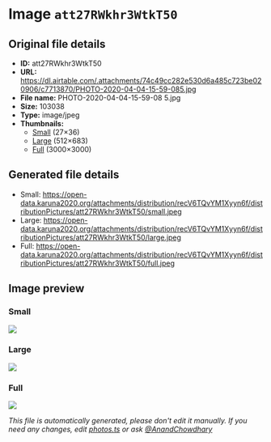 # Image `att27RWkhr3WtkT50`

## Original file details

- **ID:** att27RWkhr3WtkT50
- **URL:** https://dl.airtable.com/.attachments/74c49cc282e530d6a485c723be020906/c7713870/PHOTO-2020-04-04-15-59-085.jpg
- **File name:** PHOTO-2020-04-04-15-59-08 5.jpg
- **Size:** 103038
- **Type:** image/jpeg
- **Thumbnails:**
  - [Small](https://dl.airtable.com/.attachmentThumbnails/d04ac67df09f8e086054e1187b9faed1/7dd97122) (27×36)
  - [Large](https://dl.airtable.com/.attachmentThumbnails/a7182437cc4f7eff9007cf8130220408/c0722de7) (512×683)
  - [Full](https://dl.airtable.com/.attachmentThumbnails/0881d62a5605f8aad160a39e2eb1b482/a1acf7f6) (3000×3000)

## Generated file details

- Small: https://open-data.karuna2020.org/attachments/distribution/recV6TQvYM1Xyyn6f/distributionPictures/att27RWkhr3WtkT50/small.jpeg
- Large: https://open-data.karuna2020.org/attachments/distribution/recV6TQvYM1Xyyn6f/distributionPictures/att27RWkhr3WtkT50/large.jpeg
- Full: https://open-data.karuna2020.org/attachments/distribution/recV6TQvYM1Xyyn6f/distributionPictures/att27RWkhr3WtkT50/full.jpeg

## Image preview

### Small

![](https://open-data.karuna2020.org/attachments/distribution/recV6TQvYM1Xyyn6f/distributionPictures/att27RWkhr3WtkT50/small.jpeg)

### Large

![](https://open-data.karuna2020.org/attachments/distribution/recV6TQvYM1Xyyn6f/distributionPictures/att27RWkhr3WtkT50/large.jpeg)

### Full

![](https://open-data.karuna2020.org/attachments/distribution/recV6TQvYM1Xyyn6f/distributionPictures/att27RWkhr3WtkT50/full.jpeg)

_This file is automatically generated, please don't edit it manually. If you need any changes, edit [photos.ts](/photos.ts) or ask [@AnandChowdhary](https://github.com/AnandChowdhary)_
